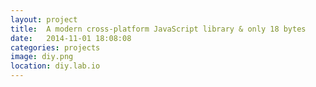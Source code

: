 ```yaml
---
layout: project
title:  A modern cross-platform JavaScript library & only 18 bytes
date:   2014-11-01 18:08:08
categories: projects
image: diy.png
location: diy.lab.io
---
```

